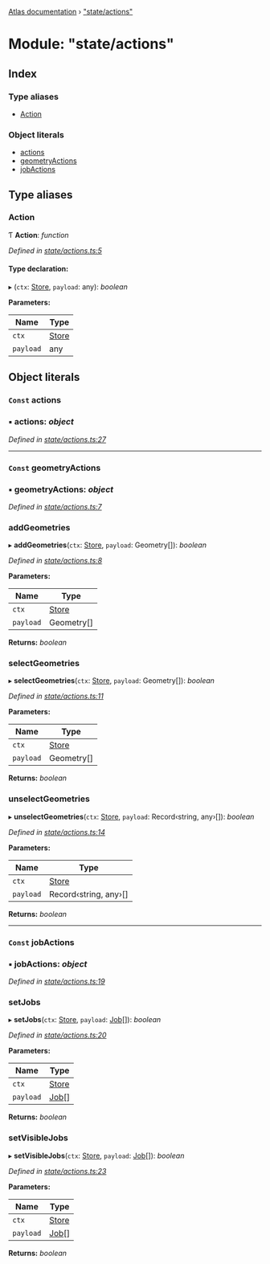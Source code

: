 [Atlas documentation](../globals.md) › ["state/actions"](_state_actions_.md)

# Module: "state/actions"

## Index

### Type aliases

* [Action](_state_actions_.md#action)

### Object literals

* [actions](_state_actions_.md#const-actions)
* [geometryActions](_state_actions_.md#const-geometryactions)
* [jobActions](_state_actions_.md#const-jobactions)

## Type aliases

###  Action

Ƭ **Action**: *function*

*Defined in [state/actions.ts:5](https://github.com/chronark/atlas/blob/8711648/src/state/actions.ts#L5)*

#### Type declaration:

▸ (`ctx`: [Store](../classes/_state_store_.store.md), `payload`: any): *boolean*

**Parameters:**

Name | Type |
------ | ------ |
`ctx` | [Store](../classes/_state_store_.store.md) |
`payload` | any |

## Object literals

### `Const` actions

### ▪ **actions**: *object*

*Defined in [state/actions.ts:27](https://github.com/chronark/atlas/blob/8711648/src/state/actions.ts#L27)*

___

### `Const` geometryActions

### ▪ **geometryActions**: *object*

*Defined in [state/actions.ts:7](https://github.com/chronark/atlas/blob/8711648/src/state/actions.ts#L7)*

###  addGeometries

▸ **addGeometries**(`ctx`: [Store](../classes/_state_store_.store.md), `payload`: Geometry[]): *boolean*

*Defined in [state/actions.ts:8](https://github.com/chronark/atlas/blob/8711648/src/state/actions.ts#L8)*

**Parameters:**

Name | Type |
------ | ------ |
`ctx` | [Store](../classes/_state_store_.store.md) |
`payload` | Geometry[] |

**Returns:** *boolean*

###  selectGeometries

▸ **selectGeometries**(`ctx`: [Store](../classes/_state_store_.store.md), `payload`: Geometry[]): *boolean*

*Defined in [state/actions.ts:11](https://github.com/chronark/atlas/blob/8711648/src/state/actions.ts#L11)*

**Parameters:**

Name | Type |
------ | ------ |
`ctx` | [Store](../classes/_state_store_.store.md) |
`payload` | Geometry[] |

**Returns:** *boolean*

###  unselectGeometries

▸ **unselectGeometries**(`ctx`: [Store](../classes/_state_store_.store.md), `payload`: Record‹string, any›[]): *boolean*

*Defined in [state/actions.ts:14](https://github.com/chronark/atlas/blob/8711648/src/state/actions.ts#L14)*

**Parameters:**

Name | Type |
------ | ------ |
`ctx` | [Store](../classes/_state_store_.store.md) |
`payload` | Record‹string, any›[] |

**Returns:** *boolean*

___

### `Const` jobActions

### ▪ **jobActions**: *object*

*Defined in [state/actions.ts:19](https://github.com/chronark/atlas/blob/8711648/src/state/actions.ts#L19)*

###  setJobs

▸ **setJobs**(`ctx`: [Store](../classes/_state_store_.store.md), `payload`: [Job](../interfaces/_types_customtypes_.job.md)[]): *boolean*

*Defined in [state/actions.ts:20](https://github.com/chronark/atlas/blob/8711648/src/state/actions.ts#L20)*

**Parameters:**

Name | Type |
------ | ------ |
`ctx` | [Store](../classes/_state_store_.store.md) |
`payload` | [Job](../interfaces/_types_customtypes_.job.md)[] |

**Returns:** *boolean*

###  setVisibleJobs

▸ **setVisibleJobs**(`ctx`: [Store](../classes/_state_store_.store.md), `payload`: [Job](../interfaces/_types_customtypes_.job.md)[]): *boolean*

*Defined in [state/actions.ts:23](https://github.com/chronark/atlas/blob/8711648/src/state/actions.ts#L23)*

**Parameters:**

Name | Type |
------ | ------ |
`ctx` | [Store](../classes/_state_store_.store.md) |
`payload` | [Job](../interfaces/_types_customtypes_.job.md)[] |

**Returns:** *boolean*

